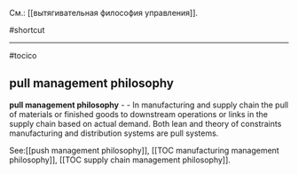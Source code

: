 См.: [[вытягивательная философия управления]].

#shortcut




<hr/>

#tocico

## pull management philosophy

<b>pull management philosophy</b> -  - In manufacturing and supply chain the pull of materials or finished goods to downstream operations or links in the supply chain based on actual demand.
Both lean and theory of constraints manufacturing and distribution systems are pull systems. 



See:[[push management philosophy]], [[TOC manufacturing management philosophy]], [[TOC supply chain management philosophy]].
